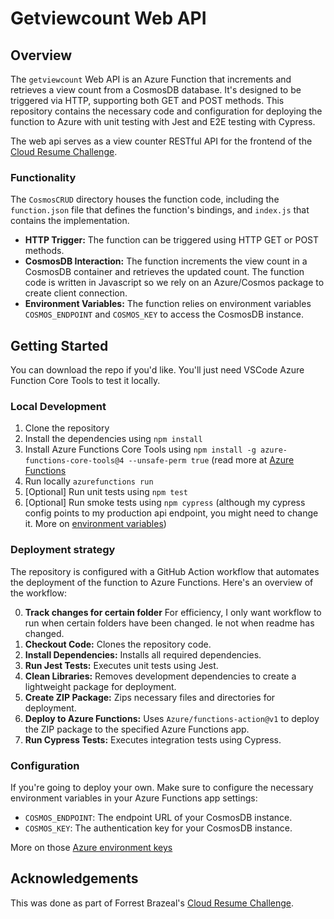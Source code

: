 # Getviewcount Web API

## Overview

The `getviewcount` Web API is an Azure Function that increments and retrieves a view count from a CosmosDB database. It's designed to be triggered via HTTP, supporting both GET and POST methods. This repository contains the necessary code and configuration for deploying the function to Azure with unit testing with Jest and E2E testing with Cypress.

The web api serves as a view counter RESTful API for the frontend of the [Cloud Resume Challenge](https://cloudresumechallenge.dev/).

### Functionality

The `CosmosCRUD` directory houses the function code, including the `function.json` file that defines the function's bindings, and `index.js` that contains the implementation.

- **HTTP Trigger:** The function can be triggered using HTTP GET or POST methods.
- **CosmosDB Interaction:** The function increments the view count in a CosmosDB container and retrieves the updated count. The function code is written in Javascript so we rely on an Azure/Cosmos package to create client connection.
- **Environment Variables:** The function relies on environment variables `COSMOS_ENDPOINT` and `COSMOS_KEY` to access the CosmosDB instance.

## Getting Started

You can download the repo if you'd like. You'll just need VSCode Azure Function Core Tools to test it locally.

### Local Development

1. Clone the repository
2. Install the dependencies using `npm install`
3. Install Azure Functions Core Tools using `npm install -g azure-functions-core-tools@4 --unsafe-perm true` (read more at [Azure Functions](https://learn.microsoft.com/en-us/azure/azure-functions/functions-run-local?tabs=windows%2Cportal%2Cv2%2Cbash&pivots=programming-language-csharp)
4. Run locally `azurefunctions run`
5. [Optional] Run unit tests using `npm test`
6. [Optional] Run smoke tests using `npm cypress` (although my cypress config points to my production api endpoint, you might need to change it. More on [environment variables](https://docs.cypress.io/guides/guides/environment-variables))

### Deployment strategy

The repository is configured with a GitHub Action workflow that automates the deployment of the function to Azure Functions. Here's an overview of the workflow:

0. **Track changes for certain folder** For efficiency, I only want workflow to run when certain folders have been changed. Ie not when readme has changed.
1. **Checkout Code:** Clones the repository code.
2. **Install Dependencies:** Installs all required dependencies.
3. **Run Jest Tests:** Executes unit tests using Jest.
4. **Clean Libraries:** Removes development dependencies to create a lightweight package for deployment.
5. **Create ZIP Package:** Zips necessary files and directories for deployment.
6. **Deploy to Azure Functions:** Uses `Azure/functions-action@v1` to deploy the ZIP package to the specified Azure Functions app.
7. **Run Cypress Tests:** Executes integration tests using Cypress.

### Configuration

If you're going to deploy your own. Make sure to configure the necessary environment variables in your Azure Functions app settings:

- `COSMOS_ENDPOINT`: The endpoint URL of your CosmosDB instance.
- `COSMOS_KEY`: The authentication key for your CosmosDB instance.

More on those [Azure environment keys](https://learn.microsoft.com/en-us/azure/azure-functions/functions-how-to-use-azure-function-app-settings?tabs=portal)

## Acknowledgements
This was done as part of Forrest Brazeal's [Cloud Resume Challenge](https://cloudresumechallenge.dev/).
